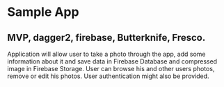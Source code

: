 # Sample App
## MVP, dagger2, firebase, Butterknife, Fresco.

Application  will allow user to take a photo through the
app, add some information about it and save data in 
Firebase Database and compressed image in Firebase Storage.
User can browse his and other users photos, remove or
edit his photos.
User authentication might also be provided.
